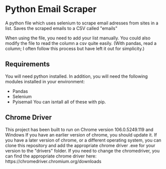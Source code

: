 <h1>Python Email Scraper</h1>
A python file which uses selenium to scrape email adresses from sites in a list. Saves the scraped emails to a CSV called "emails"


When using the file, you need to add your list manually. 
You could also modify the file to read the column a csv quite easily. (With pandas, read a column; I often follow this process but have left it out for simplicity.)

<h2>Requirements</h2>

You will need python installed.
In addition, you will need the following modules installed in your environment:
- Pandas
- Selenium
- Pyisemail
You can isntall all of these with pip.

<h2>Chrome Driver</h2>
This project has been built to run on Chrome version 106.0.5249.119 and Windows 
If you have an earlier version of chrome, you should update it.
If you have a later version of chrome, or a different operating system, you can clone this repository and add the appropriate chrome driver .exe for your version to the "drivers" folder.
If you need to change the chromedriver, you can find the appropriate chrome driver here:
https://chromedriver.chromium.org/downloads
